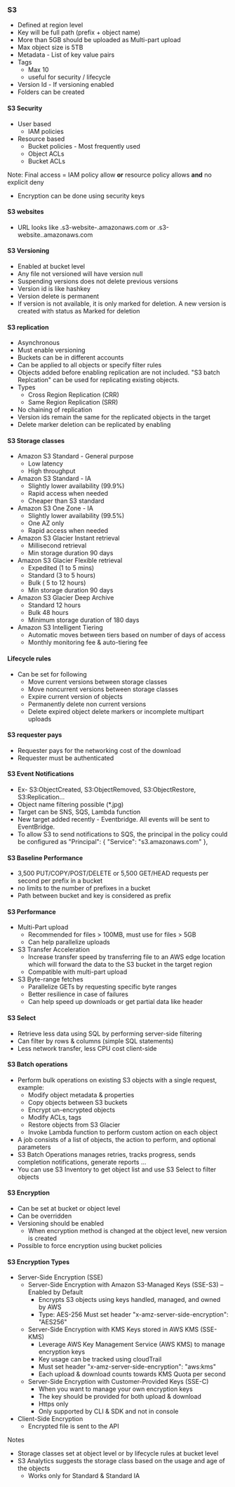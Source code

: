 ### S3
- Defined at region level
- Key will be full path (prefix + object name)
- More than 5GB should be uploaded as Multi-part upload
- Max object size is 5TB
- Metadata - List of key value pairs
- Tags 
  - Max 10
  - useful for security / lifecycle
- Version Id - If versioning enabled
- Folders can be created


#### S3 Security
- User based
    - IAM policies
- Resource based
    - Bucket policies - Most frequently used
    - Object ACLs
    - Bucket ACLs

Note: Final access = IAM policy allow **or** resource policy allows **and** no explicit deny

- Encryption can be done using security keys

#### S3 websites
- URL looks like <bucket-name>.s3-website-<AWS Region>.amazonaws.com or <bucket-name>.s3-website.<AWS Region>.amazonaws.com

#### S3 Versioning
- Enabled at bucket level
- Any file not versioned will have version null
- Suspending versions does not delete previous versions
- Version id is like hashkey
- Version delete is permanent
- If version is not available, it is only marked for deletion. A new version is created with status as Marked for deletion

#### S3 replication
- Asynchronous
- Must enable versioning
- Buckets can be in different accounts
- Can be applied to all objects or specify filter rules
- Objects added before enabling replication are not included. "S3 batch Replcation" can be used for replicating existing objects.
- Types
    - Cross Region Replication (CRR)
    - Same Region Replication (SRR)
- No chaining of replication
- Version ids remain the same for the replicated objects in the target
- Delete marker deletion can be replicated by enabling 
  
#### S3 Storage classes
- Amazon S3 Standard - General purpose
    - Low latency
    - High throughput
- Amazon S3 Standard - IA
    - Slightly lower availability (99.9%)
    - Rapid access when needed
    - Cheaper than S3 standard
- Amazon S3 One Zone - IA
    - Slightly lower availability (99.5%)
    - One AZ only
    - Rapid access when needed
- Amazon S3 Glacier Instant retrieval
    - Millisecond retrieval
    - Min storage duration 90 days
- Amazon S3 Glacier Flexible retrieval
    - Expedited (1 to 5 mins)
    - Standard (3 to 5 hours)
    - Bulk ( 5 to 12 hours)
    - Min storage duration 90 days
- Amazon S3 Glacier Deep Archive
    - Standard 12 hours
    - Bulk 48 hours
    - Minimum storage duration of 180 days
- Amazon S3 Intelligent Tiering
    - Automatic moves between tiers based on number of days of access
    - Monthly monitoring fee & auto-tiering fee

#### Lifecycle rules
- Can be set for following 
  - Move current versions between storage classes
  - Move noncurrent versions between storage classes
  - Expire current version of objects
  - Permanently delete non current versions
  - Delete expired object delete markers or incomplete multipart uploads
  
#### S3 requester pays
- Requester pays for the networking cost of the download
- Requester must be authenticated

#### S3 Event Notifications
- Ex- S3:ObjectCreated, S3:ObjectRemoved, S3:ObjectRestore, S3:Replication…
- Object name filtering possible (*.jpg)
- Target can be SNS, SQS, Lambda function
- New target added recently - Eventbridge. All events will be sent to EventBridge.
- To allow S3 to send notifications to SQS, the principal in the policy could be configured as 
  "Principal": {
                "Service": "s3.amazonaws.com"
            },
 
 #### S3 Baseline Performance
 - 3,500 PUT/COPY/POST/DELETE or 5,500 GET/HEAD requests per second per prefix in a bucket
 - no limits to the number of prefixes in a bucket
 - Path between bucket and key is considered as prefix
  
#### S3 Performance
- Multi-Part upload
  - Recommended for files > 100MB, must use for files > 5GB
  - Can help parallelize uploads
- S3 Transfer Acceleration
  - Increase transfer speed by transferring file to an AWS edge location which will forward the data to the S3 bucket in the target region
  - Compatible with multi-part upload
- S3 Byte-range fetches
  - Parallelize GETs by requesting specific byte ranges
  - Better resilience in case of failures
  - Can help speed up downloads or get partial data like header

#### S3 Select
- Retrieve less data using SQL by performing server-side filtering
- Can filter by rows & columns (simple SQL statements)
- Less network transfer, less CPU cost client-side
  
#### S3 Batch operations
- Perform bulk operations on existing S3 objects with a single request, example:
  - Modify object metadata & properties
  - Copy objects between S3 buckets
  - Encrypt un-encrypted objects
  - Modify ACLs, tags
  - Restore objects from S3 Glacier
  - Invoke Lambda function to perform custom action on each object
- A job consists of a list of objects, the action to perform, and optional parameters
- S3 Batch Operations manages retries, tracks progress, sends completion notifications, generate reports …
- You can use S3 Inventory to get object list and use S3 Select to filter objects
#### S3 Encryption
- Can be set at bucket or object level
- Can be overridden
- Versioning should be enabled
  - When encryption method is changed at the object level, new version is created
- Possible to force encryption using bucket policies
  
#### S3 Encryption Types
- Server-Side Encryption (SSE)
  - Server-Side Encryption with Amazon S3-Managed Keys (SSE-S3) 
    – Enabled by Default
    - Encrypts S3 objects using keys handled, managed, and owned by AWS
    - Type: AES-256 Must set header "x-amz-server-side-encryption": "AES256"  
  - Server-Side Encryption with KMS Keys stored in AWS KMS (SSE-KMS)
    - Leverage AWS Key Management Service (AWS KMS) to manage encryption keys
    - Key usage can be tracked using cloudTrail
    - Must set header "x-amz-server-side-encryption": "aws:kms" 
    - Each upload & download counts towards KMS Quota per second
  - Server-Side Encryption with Customer-Provided Keys (SSE-C)
    - When you want to manage your own encryption keys
    - The key should be provided for both upload & download
    - Https only
    - Only supported by CLI & SDK and not in console
- Client-Side Encryption
    - Encrypted file is sent to the API
  
Notes
- Storage classes set at object level or by lifecycle rules at bucket level
- S3 Analytics suggests the storage class based on the usage and age of the objects
  - Works only for Standard & Standard IA
